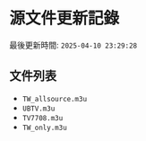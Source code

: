 # 源文件更新記錄

最後更新時間: `2025-04-10 23:29:28`

## 文件列表
- `TW_allsource.m3u`
- `UBTV.m3u`
- `TV7708.m3u`
- `TW_only.m3u`
